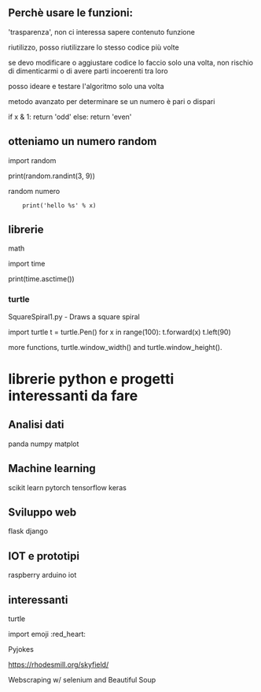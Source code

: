 ## Perchè usare le funzioni:

'trasparenza', non ci interessa sapere contenuto funzione

riutilizzo, posso riutilizzare lo stesso codice più volte

se devo modificare o aggiustare codice lo faccio solo una volta, non rischio di dimenticarmi o di avere parti incoerenti tra loro

posso ideare e testare l'algoritmo solo una volta


metodo avanzato per determinare se un numero è pari o dispari

if x & 1:
    return 'odd'
else:
    return 'even'

## otteniamo un numero random

import random

print(random.randint(3, 9))

random numero

        print('hello %s' % x)



## librerie

math

import time

print(time.asctime())

### turtle

SquareSpiral1.py - Draws a square spiral

import turtle
t = turtle.Pen()
for x in range(100):
    t.forward(x)
    t.left(90)

more functions, turtle.window_width() and turtle.window_height().

# librerie python e progetti interessanti da fare

## Analisi dati

panda
numpy
matplot

## Machine learning

scikit learn
pytorch
tensorflow
keras

## Sviluppo web

flask
django

## IOT e prototipi

raspberry
arduino
iot

## interessanti

turtle

import emoji
:red_heart:

Pyjokes

https://rhodesmill.org/skyfield/

Webscraping w/ selenium and Beautiful Soup


